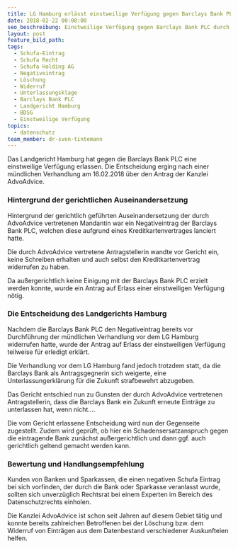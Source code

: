 ```yaml
---
title: LG Hamburg erlässt einstweilige Verfügung gegen Barclays Bank PLC
date: 2018-02-22 00:00:00
seo_beschreibung: Einstweilige Verfügung gegen Barclays Bank PLC durch LG Hamburg erlassen
layout: post
feature_bild_path:
tags:
  - Schufa-Eintrag
  - Schufa Recht
  - Schufa Holding AG
  - Negativeintrag
  - Löschung
  - Widerruf
  - Unterlassungsklage
  - Barclays Bank PLC
  - Landgericht Hamburg
  - BDSG
  - Einstweilige Verfügung
topics:
  - datenschutz
team_member: dr-sven-tintemann
---
```


Das Landgericht Hamburg hat gegen die Barclays Bank PLC eine einstweilige Verfügung erlassen. Die Entscheidung erging nach einer mündlichen Verhandlung am 16.02.2018 über den Antrag der Kanzlei AdvoAdvice.

### Hintergrund der gerichtlichen Auseinandersetzung

Hintergrund der gerichtlich geführten Auseinandersetzung der durch AdvoAdvice vertretenen Mandantin war ein Negativeintrag der Barclays Bank PLC, welchen diese aufgrund eines Kreditkartenvertrages lanciert hatte.

Die durch AdvoAdvice vertretene Antragstellerin wandte vor Gericht ein, keine Schreiben erhalten und auch selbst den Kreditkartenvertrag widerrufen zu haben.

Da außergerichtlich keine Einigung mit der Barclays Bank PLC erzielt werden konnte, wurde ein Antrag auf Erlass einer einstweiligen Verfügung nötig.

### Die Entscheidung des Landgerichts Hamburg

Nachdem die Barclays Bank PLC den Negativeintrag bereits vor Durchführung der mündlichen Verhandlung vor dem LG Hamburg widerrufen hatte, wurde der Antrag auf Erlass der einstweiligen Verfügung teilweise für erledigt erklärt.

Die Verhandlung vor dem LG Hamburg fand jedoch trotzdem statt, da die Barclays Bank als Antragsgegnerin sich weigerte, eine Unterlassungerklärung für die Zukunft strafbewehrt abzugeben.

Das Gericht entschied nun zu Gunsten der durch AdvoAdvice vertretenen Antragstellerin, dass die Barclays Bank ein Zukunft erneute Einträge zu unterlassen hat, wenn nicht….

Die vom Gericht erlassene Entscheidung wird nun der Gegenseite zugestellt. Zudem wird geprüft, ob hier ein Schadensersatzanspruch gegen die eintragende Bank zunächst außergerichtlich und dann ggf. auch gerichtlich geltend gemacht werden kann.

### Bewertung und Handlungsempfehlung

Kunden von Banken und Sparkassen, die einen negativen Schufa Eintrag bei sich vorfinden, der durch die Bank oder Sparkasse veranlasst wurde, sollten sich unverzüglich Rechtsrat bei einem Experten im Bereich des Datenschutzrechts einholen.

Die Kanzlei AdvoAdvice ist schon seit Jahren auf diesem Gebiet tätig und konnte bereits zahlreichen Betroffenen bei der Löschung bzw. dem Widerruf von Einträgen aus dem Datenbestand verschiedener Auskunfteien helfen.
